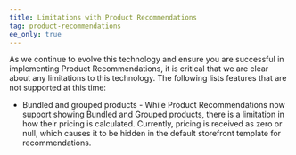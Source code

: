 ```yaml
---
title: Limitations with Product Recommendations
tag: product-recommendations
ee_only: true
---
```


As we continue to evolve this technology and ensure you are successful in implementing Product Recommendations, it is critical that we are clear about any limitations to this technology. The following lists features that are not supported at this time:

- Bundled and grouped products - While Product Recommendations now support showing Bundled and Grouped products, there is a limitation in how their pricing is calculated. Currently, pricing is received as zero or null, which causes it to be hidden in the default storefront template for recommendations.
